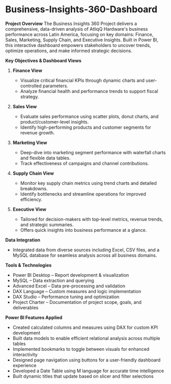 # Business-Insights-360-Dashboard
**Project Overview**
The Business Insights 360 Project delivers a comprehensive, data-driven analysis of AtliqQ Hardware's business performance across Latin America, focusing on key domains: Finance, Sales, Marketing, Supply Chain, and Executive Insights. Built in Power BI, this interactive dashboard empowers stakeholders to uncover trends, optimize operations, and make informed strategic decisions.

**Key Objectives & Dashboard Views**

1. **Finance View**
    - Visualize critical financial KPIs through dynamic charts and user-controlled parameters.
    - Analyze financial health and performance trends to support fiscal strategy.

2. **Sales View**
    - Evaluate sales performance using scatter plots, donut charts, and product/customer-level insights.
    - Identify high-performing products and customer segments for revenue growth.

3. **Marketing View**
    - Deep-dive into marketing segment performance with waterfall charts and flexible data tables.
    - Track effectiveness of campaigns and channel contributions.

4. **Supply Chain View**
    -	Monitor key supply chain metrics using trend charts and detailed breakdowns.
    - Identify bottlenecks and streamline operations for improved efficiency.

5. **Executive View**
    - Tailored for decision-makers with top-level metrics, revenue trends, and strategic summaries.
    - Offers quick insights into business performance at a glance.

**Data Integration**

   - Integrated data from diverse sources including Excel, CSV files, and a MySQL database for seamless analysis across all business domains.
    
**Tools & Technologies**
- Power BI Desktop – Report development & visualization
- MySQL – Data extraction and querying
- Advanced Excel – Data pre-processing and validation
- DAX Language – Custom measures and logic implementation
- DAX Studio – Performance tuning and optimization
- Project Charter – Documentation of project scope, goals, and deliverables

**Power BI Features Applied**
- Created calculated columns and measures using DAX for custom KPI development
- Built data models to enable efficient relational analysis across multiple tables
- Implemented bookmarks to toggle between visuals for enhanced interactivity
- Designed page navigation using buttons for a user-friendly dashboard experience
- Developed a Date Table using M language for accurate time intelligence
- Built dynamic titles that update based on slicer and filter selections

